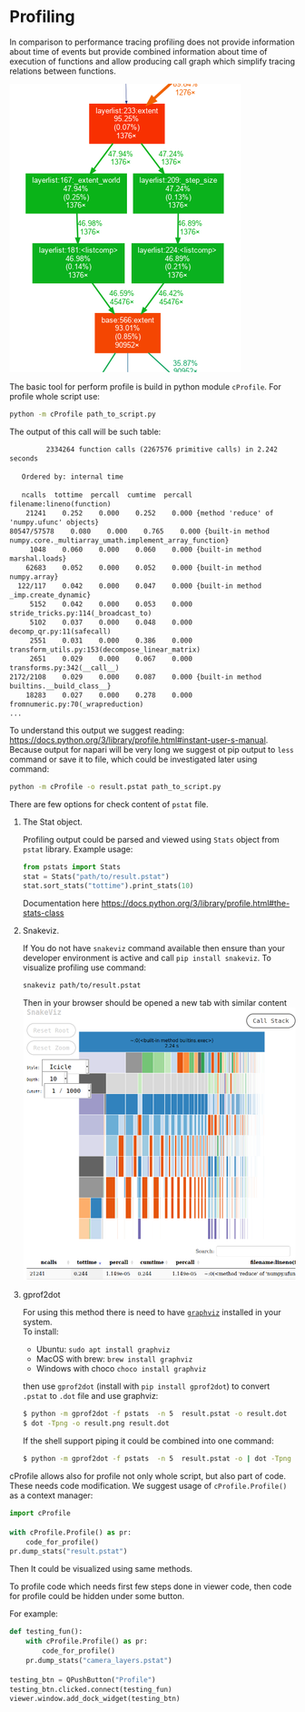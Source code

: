 # Profiling

In comparison to performance tracing profiling does not provide information about time of events but provide 
combined information about time of execution of functions and allow producing call graph which simplify tracing 
relations between functions.   

![Example part of execution graph](images/execution_graph.png)

The basic tool for perform profile is build in python module `cProfile`. For profile whole script use:

```bash
python -m cProfile path_to_script.py
```

The output of this call will be such table:

```
         2334264 function calls (2267576 primitive calls) in 2.242 seconds

   Ordered by: internal time

   ncalls  tottime  percall  cumtime  percall filename:lineno(function)
    21241    0.252    0.000    0.252    0.000 {method 'reduce' of 'numpy.ufunc' objects}
80547/57578    0.080    0.000    0.765    0.000 {built-in method numpy.core._multiarray_umath.implement_array_function}
     1048    0.060    0.000    0.060    0.000 {built-in method marshal.loads}
    62683    0.052    0.000    0.052    0.000 {built-in method numpy.array}
  122/117    0.042    0.000    0.047    0.000 {built-in method _imp.create_dynamic}
     5152    0.042    0.000    0.053    0.000 stride_tricks.py:114(_broadcast_to)
     5102    0.037    0.000    0.048    0.000 decomp_qr.py:11(safecall)
     2551    0.031    0.000    0.386    0.000 transform_utils.py:153(decompose_linear_matrix)
     2651    0.029    0.000    0.067    0.000 transforms.py:342(__call__)
2172/2108    0.029    0.000    0.087    0.000 {built-in method builtins.__build_class__}
    18283    0.027    0.000    0.278    0.000 fromnumeric.py:70(_wrapreduction)
...
```
To understand this output we suggest reading: https://docs.python.org/3/library/profile.html#instant-user-s-manual.
Because output for napari will be very long we suggest ot pip output to `less` command or save it to file,
which could be investigated later using command:

```bash
python -m cProfile -o result.pstat path_to_script.py
```

There are few options for check content of `pstat` file.  

1.  The Stat object.
    
    Profiling output could be parsed and viewed using `Stats` object from `pstat` library. Example usage:
    ```python
    from pstats import Stats
    stat = Stats("path/to/result.pstat")
    stat.sort_stats("tottime").print_stats(10)
    ```
    Documentation here https://docs.python.org/3/library/profile.html#the-stats-class

2.  Snakeviz.
    
    If You do not have `snakeviz` command available then ensure than your developer environment 
    is active and call `pip install snakeviz`. To visualize profiling use command:
    ```bash
    snakeviz path/to/result.pstat   
    ```
    Then in your browser should be opened a new tab with similar content
    ![Snakeviz example view](images/snakeviz.png)

3.  gprof2dot

    For using this method there is need to have [`graphviz`](https://graphviz.org/) installed in your system.  
    To install:
    
    * Ubuntu: `sudo apt install graphviz`
    * MacOS with brew: `brew install graphviz`
    * Windows with choco `choco install graphviz`

    then use `gprof2dot` (install with `pip install gprof2dot`) to convert `.pstat` to `.dot` file and use graphviz:

    ```bash
    $ python -m gprof2dot -f pstats  -n 5  result.pstat -o result.dot
    $ dot -Tpng -o result.png result.dot
    ```
    
    If the shell support piping it could be combined into one command:
    
    ```bash
    $ python -m gprof2dot -f pstats  -n 5  result.pstat -o | dot -Tpng -o result.png
    ```

cProfile allows also for profile not only whole script, but also part of code. These needs code modification.
We suggest usage of `cProfile.Profile()` as a context manager:

```python
import cProfile

with cProfile.Profile() as pr:
    code_for_profile()
pr.dump_stats("result.pstat")
```

Then It could be visualized using same methods.

To profile code which needs first few steps done in viewer code, then code for profile could be hidden under some button.

For example:

```python
def testing_fun():
    with cProfile.Profile() as pr:
        code_for_profile()
    pr.dump_stats("camera_layers.pstat")

testing_btn = QPushButton("Profile")
testing_btn.clicked.connect(testing_fun)
viewer.window.add_dock_widget(testing_btn)
```
